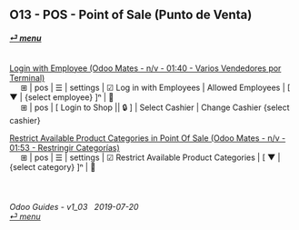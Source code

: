 ## O13 - POS - Point of Sale (Punto de Venta)
#### [_&#x23CE; menu_](//README.md)<br><br>


[Login with Employee (Odoo Mates - n/v - 01:40 - Varios Vendedores por Terminal)](https://youtube.com/embed/Nmafl3gA8aI?autoplay=1&start=0&end=0&rel=0)<br>
&nbsp;&nbsp;&nbsp;&nbsp; &#x229E; | pos | &#x2630; | settings | &#x2611; Log in with Employees | Allowed Employees | \[ &#x25BC; | \{select employee} ]&#x207F; | &#x1f4be;<br>
&nbsp;&nbsp;&nbsp;&nbsp; &#x229E; | pos | \[ Login to Shop || &#x1f512; \] | Select Cashier | Change Cashier \{select cashier}

[Restrict Available Product Categories in Point Of Sale (Odoo Mates - n/v - 01:53 - Restringir Categorías)](https://youtube.com/embed/EO-j2h2AUw4?autoplay=1&start=0&end=0&rel=0)<br>
&nbsp;&nbsp;&nbsp;&nbsp; &#x229E; | pos | &#x2630; | settings | &#x2611; Restrict Available Product Categories | \[ &#x25BC; | {select category} \]&#x207F; | &#x1f4be;
	
###### <br><br>Odoo Guides - v1_03 &nbsp; 2019-07-20<br>[_&#x23CE; menu_](//README.md)<br><br>
